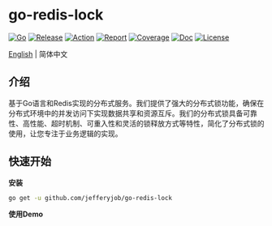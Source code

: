 # go-redis-lock

[![Go](https://img.shields.io/badge/Go->=1.18-green)](https://go.dev)
[![Release](https://img.shields.io/github/v/release/jefferyjob/go-redis-lock.svg)](https://github.com/jefferyjob/go-redis-lock/releases)
[![Action](https://github.com/jefferyjob/go-redis-lock/workflows/Go/badge.svg?branch=main)](https://github.com/jefferyjob/go-redis-lock/actions)
[![Report](https://goreportcard.com/badge/github.com/jefferyjob/go-redis-lock)](https://goreportcard.com/report/github.com/jefferyjob/go-redis-lock)
[![Coverage](https://codecov.io/gh/jefferyjob/go-redis-lock/branch/main/graph/badge.svg)](https://codecov.io/gh/jefferyjob/go-redis-lock)
[![Doc](https://img.shields.io/badge/go.dev-reference-brightgreen?logo=go&logoColor=white&style=flat)](https://pkg.go.dev/github.com/jefferyjob/go-redis-lock)
[![License](https://img.shields.io/github/license/jefferyjob/go-redis-lock)](https://github.com/jefferyjob/go-redis-lock/blob/main/LICENSE)

[English](README.md) | 简体中文

## 介绍

基于Go语言和Redis实现的分布式服务。我们提供了强大的分布式锁功能，确保在分布式环境中的并发访问下实现数据共享和资源互斥。我们的分布式锁具备可靠性、高性能、超时机制、可重入性和灵活的锁释放方式等特性，简化了分布式锁的使用，让您专注于业务逻辑的实现。

## 快速开始
**安装**
```bash
go get -u github.com/jefferyjob/go-redis-lock
```

**使用Demo**
```go

```

